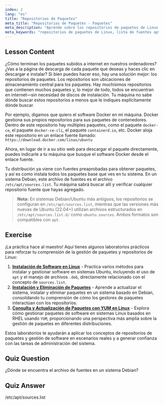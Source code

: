 ```yaml
---
index: 2
lang: "es"
title: "Repositorios de Paquetes"
meta_title: "Repositorios de Paquetes - Paquetes"
meta_description: "Aprende sobre los repositorios de paquetes de Linux y cómo gestionan el software. Descubre cómo encontrar y añadir fuentes de paquetes como /etc/apt/sources.list para una fácil instalación."
meta_keywords: "repositorios de paquetes de Linux, lista de fuentes apt, /etc/apt/sources.list, paquetes de Linux, Linux para principiantes, tutorial de Linux, gestión de paquetes"
---
```


## Lesson Content

¿Cómo terminan los paquetes subidos a internet en nuestros ordenadores? ¿Vas a la página de descarga de cada paquete que deseas y haces clic en descargar e instalar? Si bien puedes hacer eso, hay una solución mejor: los repositorios de paquetes. Los repositorios son ubicaciones de almacenamiento central para los paquetes. Hay muchísimos repositorios que contienen muchos paquetes y, lo mejor de todo, todos se encuentran en internet—sin necesidad de discos de instalación. Tu máquina no sabe dónde buscar estos repositorios a menos que le indiques explícitamente dónde buscar.

Por ejemplo, digamos que quiero el software Docker en mi máquina. Docker gestiona sus propios repositorios para sus paquetes de contenedores. Dentro de este repositorio hay múltiples paquetes, como el paquete `docker-ce`, el paquete `docker-ce-cli`, el paquete `containerd.io`, etc. Docker aloja este repositorio en un enlace fuente llamado: `https://download.docker.com/linux/ubuntu`

Ahora, en lugar de ir a su sitio web para descargar el paquete directamente, puedes indicarle a tu máquina que busque el software Docker desde el enlace fuente.

Tu distribución ya viene con fuentes preaprobadas para obtener paquetes, y así es como instala todos los paquetes base que ves en tu sistema. En un sistema Debian, este archivo de fuentes es el archivo `/etc/apt/sources.list`. Tu máquina sabrá buscar allí y verificar cualquier repositorio fuente que hayas agregado.

> **Nota:** En sistemas Debian/Ubuntu más antiguos, los repositorios se configuran en `/etc/apt/sources.list`, mientras que las versiones más nuevas de Ubuntu (22.04+) utilizan archivos estructurados en `/etc/apt/sources.list.d/` como `ubuntu.sources`. Ambos formatos son compatibles con `apt`.

## Exercise

¡La práctica hace al maestro! Aquí tienes algunos laboratorios prácticos para reforzar tu comprensión de la gestión de paquetes y repositorios de Linux:

1. **[Instalación de Software en Linux](https://labex.io/es/labs/linux-software-installation-on-linux-18005)** - Practica varios métodos para instalar y gestionar software en sistemas Ubuntu, incluyendo el uso de `apt` y el manejo de archivos `.deb`, directamente relacionado con el concepto de `sources.list`.
2. **[Instalación y Eliminación de Paquetes](https://labex.io/es/labs/linux-installing-and-removing-packages-385380)** - Aprende a actualizar el sistema, instalar y eliminar paquetes en un sistema basado en Debian, consolidando tu comprensión de cómo los gestores de paquetes interactúan con los repositorios.
3. **[Consulta y Actualización de Paquetes con YUM en Linux](https://labex.io/es/labs/rhel-query-and-update-packages-with-yum-in-linux-590869)** - Explora cómo gestionar paquetes de software en sistemas Linux basados en RHEL usando `YUM`, proporcionando una perspectiva más amplia sobre la gestión de paquetes en diferentes distribuciones.

Estos laboratorios te ayudarán a aplicar los conceptos de repositorios de paquetes y gestión de software en escenarios reales y a generar confianza con las tareas de administración del sistema.

## Quiz Question

¿Dónde se encuentra el archivo de fuentes en un sistema Debian?

## Quiz Answer

/etc/apt/sources.list
